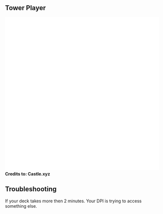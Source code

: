 ## Tower Player
<img src="Tower Player/Properties/Resources/app-icon.png"></img>
<br>
**Credits to: Castle.xyz**
<br>
## Troubleshooting
If your deck takes more then 2 minutes.
Your DPI is trying to access something else.
